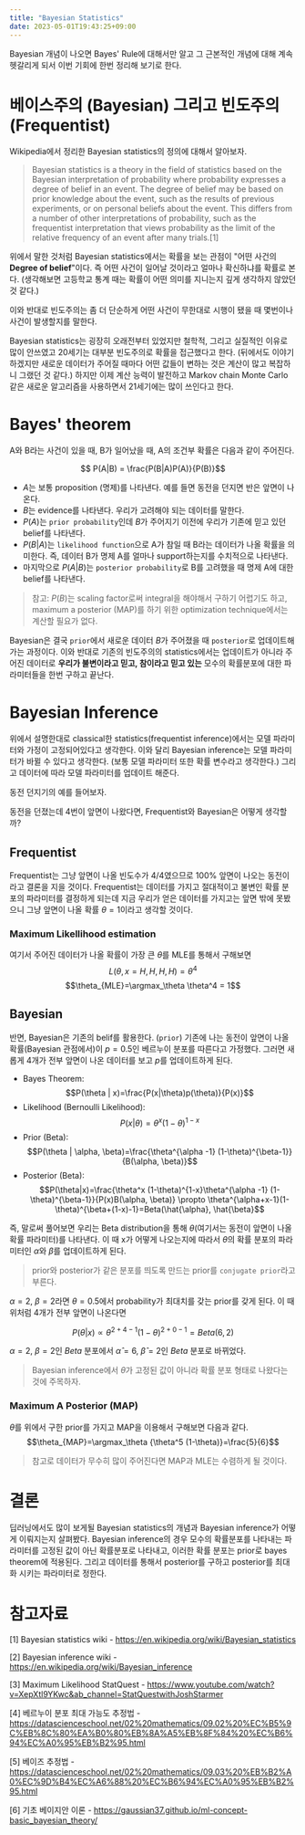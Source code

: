 ```yaml
---
title: "Bayesian Statistics"
date: 2023-05-01T19:43:25+09:00
---
```


Bayesian 개념이 나오면 Bayes' Rule에 대해서만 알고 그 근본적인 개념에 대해 계속 헷갈리게 되서 이번 기회에 한번 정리해 보기로 한다.

# 베이스주의 (Bayesian) 그리고 빈도주의 (Frequentist)

Wikipedia에서 정리한 Bayesian statistics의 정의에 대해서 알아보자.

> Bayesian statistics is a theory in the field of statistics based on the Bayesian interpretation of probability where probability expresses a degree of belief in an event. The degree of belief may be based on prior knowledge about the event, such as the results of previous experiments, or on personal beliefs about the event. This differs from a number of other interpretations of probability, such as the frequentist interpretation that views probability as the limit of the relative frequency of an event after many trials.[1]

위에서 말한 것처럼 Bayesian statistics에서는 확률을 보는 관점이 "어떤 사건의 **Degree of belief**"이다. 즉 어떤 사건이 일어날 것이라고 얼마나 확신하냐를 확률로 본다. (생각해보면 고등학교 통계 때는 확률이 어떤 의미를 지니는지 깊게 생각하지 않았던 것 같다.)

이와 반대로 빈도주의는 좀 더 단순하게 어떤 사건이 무한대로 시행이 됐을 때 몇번이나 사건이 발생할지를 말한다.

Bayesian statistics는 굉장히 오래전부터 있었지만 철학적, 그리고 실질적인 이유로 많이 안쓰였고 20세기는 대부분 빈도주의로 확률을 접근했다고 한다. (뒤에서도 이야기 하겠지만 새로운 데이터가 주어질 때마다 어떤 값들이 변하는 것은 계산이 많고 복잡하니 그랬던 것 같다.) 하지만 이제 계산 능력이 발전하고 Markov chain Monte Carlo 같은 새로운 알고리즘을 사용하면서 21세기에는 많이 쓰인다고 한다.

# Bayes' theorem

A와 B라는 사건이 있을 때, B가 일어났을 때, A의 조건부 확률은 다음과 같이 주어진다.

$$ P(A|B) = \frac{P(B|A)P(A)}{P(B)}$$

- $A$는 보통 proposition (명제)를 나타낸다. 예를 들면 동전을 던지면 반은 앞면이 나온다.
- $B$는 evidence를 나타낸다. 우리가 고려해야 되는 데이터를 말한다. 
- $P(A)$는 `prior probability`인데 $B$가 주어지기 이전에 우리가 기존에 믿고 있던 belief를 나타낸다.
- $P(B|A)$는 `likelihood function`으로 A가 참일 때 B라는 데이터가 나올 확률을 의미한다. 즉, 데이터 B가 명제 A를 얼마나 support하는지를 수치적으로 나타낸다.
- 마지막으로 $P(A|B)$는 `posterior probability`로 B를 고려했을 때 명제 A에 대한 belief를 나타낸다.

> 참고: $P(B)$는 scaling factor로써 integral을 해야해서 구하기 어렵기도 하고, maximum a posterior (MAP)를 하기 위한 optimization technique에서는 계산할 필요가 없다.

Bayesian은 결국 `prior`에서 새로운 데이터 $B$가 주어졌을 때 `posterior`로 업데이트해가는 과정이다. 이와 반대로 기존의 빈도주의의 statistics에서는 업데이트가 아니라 주어진 데이터로 **우리가 불변이라고 믿고, 참이라고 믿고 있는** 모수의 확률분포에 대한 파라미터들을 한번 구하고 끝난다.

# Bayesian Inference
위에서 설명한대로 classical한 statistics(frequentist inference)에서는 모델 파라미터와 가정이 고정되어있다고 생각한다. 이와 달리 Bayesian inference는 모델 파라미터가 바뀔 수 있다고 생각한다. (보통 모델 파라미터 또한 확률 변수라고 생각한다.) 그리고 데이터에 따라 모델 파라미터를 업데이트 해준다.

동전 던지기의 예를 들어보자.

동전을 던졌는데 4번이 앞면이 나왔다면, Frequentist와 Bayesian은 어떻게 생각할까?

## Frequentist

Frequentist는 그냥 앞면이 나올 빈도수가 4/4였으므로 100% 앞면이 나오는 동전이라고 결론을 지을 것이다. Frequentist는 데이터를 가지고 절대적이고 불변인 확률 분포의 파라미터를 결정하게 되는데 지금 우리가 얻은 데이터를 가지고는 앞면 밖에 못봤으니 그냥 앞면이 나올 확률 $\theta=1$이라고 생각할 것이다.

### Maximum Likellihood estimation

여기서 주어진 데이터가 나올 확률이 가장 큰 $\theta$를 MLE를 통해서 구해보면 
$$L(\theta, x=H,H,H,H)=\theta^4$$
$$\theta_{MLE}=\argmax_\theta \theta^4 = 1$$

## Bayesian

반면, Bayesian은 기존의 belif를 활용한다. (`prior`) 기존에 나는 동전이 앞면이 나올 확률(Bayesian 관점에서)이 $p=0.5$인 베르누이 분포를 따른다고 가정했다. 그러면 새롭게 4개가 전부 앞면이 나온 데이터를 보고 $p$를 업데이트하게 된다.

- Bayes Theorem: $$P(\theta | x)=\frac{P(x|\theta)p(\theta)}{P(x)}$$
- Likelihood (Bernoulli Likelihood): $$ P(x|\theta)=\theta^x (1-\theta)^{1-x}$$
- Prior (Beta): $$P(\theta | \alpha, \beta)=\frac{\theta^{\alpha -1} (1-\theta)^{\beta-1}}{B(\alpha, \beta)}$$
- Posterior (Beta): $$P(\theta|x)=\frac{\theta^x (1-\theta)^{1-x}\theta^{\alpha -1} (1-\theta)^{\beta-1}}{P(x)B(\alpha, \beta)} \propto \theta^{\alpha+x-1}(1-\theta)^{\beta+(1-x)-1}=Beta(\hat{\alpha}, \hat{\beta}$$

즉, 말로써 풀어보면 우리는 Beta distribution을 통해 $\theta$(여기서는 동전이 앞면이 나올 확률 파라미터)를 나타낸다. 이 때 x가 어떻게 나오는지에 따라서 $\theta$의 확률 분포의 파라미터인 $\alpha$와 $\beta$를 업데이트하게 된다.

> prior와 posterior가 같은 분포를 띄도록 만드는 prior를 `conjugate prior`라고 부른다.

$\alpha=2$, $\beta=2$라면 $\theta=0.5$에서 probability가 최대치를 갖는 prior를 갖게 된다. 이 때 위처럼 4개가 전부 앞면이 나온다면

$$P(\theta|x)\propto \theta^{2+4-1}(1-\theta)^{2+0-1}=Beta(6,2)$$

$\alpha=2$, $\beta=2$인 $Beta$ 분포에서  $\hat{\alpha}=6$, $\hat{\beta}=2$인 $Beta$ 분포로 바뀌었다.

> Bayesian inference에서 $\theta$가 고정된 값이 아니라 확률 분포 형태로 나왔다는 것에 주목하자.

### Maximum A Posterior (MAP)

$\theta$를 위에서 구한 prior를 가지고 MAP을 이용해서 구해보면 다음과 같다.
$$\theta_{MAP}=\argmax_\theta {\theta^5 (1-\theta)}=\frac{5}{6}$$


> 참고로 데이터가 무수히 많이 주어진다면 MAP과 MLE는 수렴하게 될 것이다.

# 결론

딥러닝에서도 많이 보게될 Bayesian statistics의 개념과 Bayesian inference가 어떻게 이뤄지는지 살펴봤다. Bayesian inference의 경우 모수의 확률분포를 나타내는 파라미터를 고정된 값이 아닌 확률분포로 나타내고, 이러한 확률 분포는 prior로 bayes theorem에 적용된다. 그리고 데이터를 통해서 posterior를 구하고 posterior를 최대화 시키는 파라미터로 정한다.

# 참고자료
[1] Bayesian statistics wiki - https://en.wikipedia.org/wiki/Bayesian_statistics

[2] Bayesian inference wiki - https://en.wikipedia.org/wiki/Bayesian_inference

[3] Maximum Likelihood StatQuest -  https://www.youtube.com/watch?v=XepXtl9YKwc&ab_channel=StatQuestwithJoshStarmer

[4] 베르누이 분포 최대 가능도 추정법 - https://datascienceschool.net/02%20mathematics/09.02%20%EC%B5%9C%EB%8C%80%EA%B0%80%EB%8A%A5%EB%8F%84%20%EC%B6%94%EC%A0%95%EB%B2%95.html

[5] 베이즈 추정법 - https://datascienceschool.net/02%20mathematics/09.03%20%EB%B2%A0%EC%9D%B4%EC%A6%88%20%EC%B6%94%EC%A0%95%EB%B2%95.html

[6] 기초 베이지안 이론 - https://gaussian37.github.io/ml-concept-basic_bayesian_theory/
